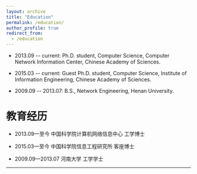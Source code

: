 ```yaml
---
layout: archive
title: "Education"
permalink: /education/
author_profile: true
redirect_from:
  - /education
---
```




* 2013.09 -- current: Ph.D. student, Computer Science, Computer Network Information Center, Chinese Academy of Sciences.

* 2015.03 -- current: Guest Ph.D. student, Computer Science, Institute of Information Engineering, Chinese Academy of Sciences.

* 2009.09 -- 2013.07: B.S., Network Engineering, Henan University.



教育经历
======

* 2013.09—至今 中国科学院计算机网络信息中心 工学博士

* 2015.03—至今 中国科学院信息工程研究所 客座博士

* 2009.09—2013.07 河南大学 工学学士

---
